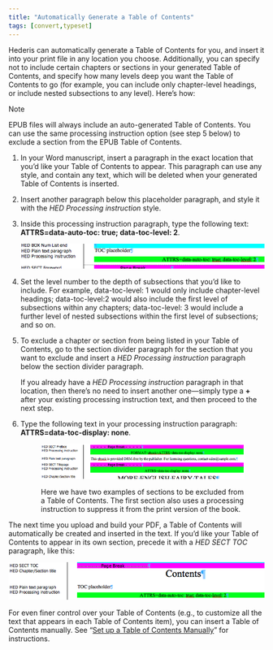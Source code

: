```yaml
---
title: "Automatically Generate a Table of Contents"
tags: [convert,typeset]
---
```

 
<html><body><section data-type="chapter" class="hsecchapter" data-hederis-type="hsecchapter" id="autogen-a-toc" data-pi-attrs="id: autogen-a-toc; data-tags: convert,typeset;" role="doc-chapter" data-tags="convert,typeset" data-author-name=" " data-book-title=" " title="Automatically Generate a Table of Contents"><p class="hblkp" data-hederis-type="hblkp" id="puwaxBE4h">Hederis can automatically generate a Table of Contents for you, and insert it into your print file in any location you choose. Additionally, you can specify not to include certain chapters or sections in your generated Table of Contents, and specify how many levels deep you want the Table of Contents to go (for example, you can include only chapter-level headings, or include nested subsections to any level). Here&#8217;s how:</p><aside class="hwprbox box" data-hederis-type="hwprbox" id="pjLFTQXPV" data-type="sidebar"><p class="hblktype" data-hederis-type="hblktype" id="poc554NKF">Note</p><p class="hblkp" data-hederis-type="hblkp" id="pG2HVrmGC">EPUB files will always include an auto-generated Table of Contents. You can use the same processing instruction option (see step 5 below) to exclude a section from the EPUB Table of Contents.</p></aside><ol class="hwprnumlist" data-hederis-type="hwprnumlist" id="p0f2xKQLW"><li class="hblkoli" data-hederis-type="hblkoli" id="liiRffxOhK"><p class="hblkoli" data-hederis-type="hblklip" id="pKAVVvVXo">In your Word manuscript, insert a paragraph in the exact location that you&#8217;d like your Table of Contents to appear. This paragraph can use any style, and contain any text, which will be deleted when your generated Table of Contents is inserted.</p></li><li class="hblkoli" data-hederis-type="hblkoli" id="lis62vDhdk"><p class="hblkoli" data-hederis-type="hblklip" id="pkUHpICxv">Insert another paragraph below this placeholder paragraph, and style it with the <em data-hederis-type="hspanem" id="pQdCdPCqL">HED Processing instruction</em> style.</p></li><li class="hblkoli" data-hederis-type="hblkoli" id="liZDZo78RD"><p class="hblkoli" data-hederis-type="hblklip" id="pGphpVVKL">Inside this processing instruction paragraph, type the following text: <strong data-hederis-type="hspanstrong" id="pcIi7OIOv">ATTRS=data-auto-toc: true; data-toc-level: 2</strong>. </p><img data-hederis-type="hblkimg" class="hblkimg" id="pCpGfRJYJ" src="/images/tocplaceholder.png" data-img-src="/images/tocplaceholder.png"/></li><li class="hblkoli" data-hederis-type="hblkoli" id="liVuiCcQwH"><p class="hblkoli" data-hederis-type="hblklip" id="p37iBOxCB">Set the level number to the depth of subsections that you&#8217;d like to include. For example, data-toc-level: 1 would only include chapter-level headings; data-toc-level:2 would also include the first level of subsections within any chapters; data-toc-level: 3 would include a further level of nested subsections within the first level of subsections; and so on.</p></li><li class="hblkoli" data-hederis-type="hblkoli" id="liMEIPT4Ll"><p class="hblkoli" data-hederis-type="hblklip" id="pIjZ0WjDU">To exclude a chapter or section from being listed in your Table of Contents, go to the section divider paragraph for the section that you want to exclude and insert a <em class="hspanem" data-hederis-type="hspanem" id="pLqCvR12r">HED Processing instruction</em> paragraph below the section divider paragraph. </p><p class="hblklicont" data-hederis-type="hblklicont" id="pCv59Z1u5">If you already have a <em class="hspanem" data-hederis-type="hspanem" id="pWDF6JVm1">HED Processing instruction</em> paragraph in that location, then there&#8217;s no need to insert another one&#8212;simply type a <strong class="hspanstrong" data-hederis-type="hspanstrong" id="pnH5JsgzX">+</strong> after your existing processing instruction text, and then proceed to the next step.</p></li><li class="hblkoli" data-hederis-type="hblkoli" id="li90jzBHgO"><p class="hblkoli" data-hederis-type="hblklip" id="p6FHNo37x">Type the following text in your processing instruction paragraph: <strong class="hspanstrong" data-hederis-type="hspanstrong" id="pc90aYnge">ATTRS=data-toc-display: none</strong>.</p><figure class="hwprfig" data-hederis-type="hwprfig" id="pE30TvVsC"><img data-hederis-type="hblkimg" class="hblkimg" id="pv4ZpDEVT" src="/images/tocexclude.png" data-img-src="/images/tocexclude.png"/><p class="hblkcaption" data-hederis-type="hblkcaption" id="pKU2UBes4">Here we have two examples of sections to be excluded from a Table of Contents. The first section also uses a processing instruction to suppress it from the print version of the book.</p></figure></li></ol><p class="hblkp" data-hederis-type="hblkp" id="pgsaN9C76">The next time you upload and build your PDF, a Table of Contents will automatically be created and inserted in the text. If you&#8217;d like your Table of Contents to appear in its own section, precede it with a <em class="hspanem" data-hederis-type="hspanem" id="pu3CNqFAP">HED SECT TOC</em> paragraph, like this:</p><img data-hederis-type="hblkimg" class="hblkimg" id="p4J8kQSkV" src="/images/tocsection.png" data-img-src="/images/tocsection.png"/><p class="hblkp" data-hederis-type="hblkp" id="pGXoigrni">For even finer control over your Table of Contents (e.g., to customize all the text that appears in each Table of Contents item), you can insert a Table of Contents manually. See &#8220;<a href="{% link _docs/setup-a-toc.md %}" class="hspana" data-hederis-type="hspana" id="piojPrOQs">Set up a Table of Contents Manually</a>&#8221; for instructions.</p></section></body></html>
